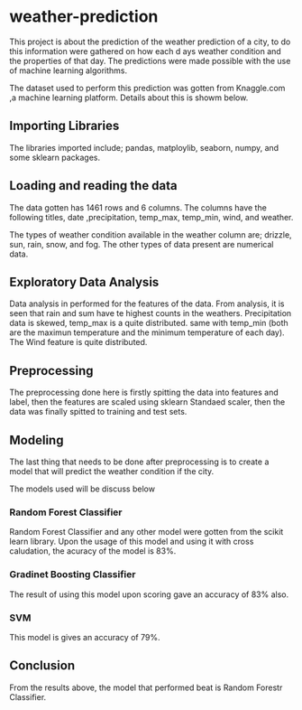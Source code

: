 # weather-prediction

This project is about the prediction of the weather prediction of a city, to do this information were gathered on how each d ays weather condition and the properties of that day. The predictions were made possible with the use of machine learning algorithms.

The dataset used to perform this prediction was gotten from Knaggle.com ,a machine learning platform.
Details about this is showm below.

## Importing Libraries

The libraries imported include; pandas, matploylib, seaborn, numpy, and some sklearn packages.

## Loading and reading the data

The data gotten has 1461 rows and 6 columns. 
The columns have the following titles, date ,precipitation, temp_max, temp_min, wind, and weather.

The types of weather condition available in the weather column are; drizzle, sun, rain, snow, and fog. 
The other types of data present are numerical data.

## Exploratory Data Analysis

Data analysis in performed for the features of the data. 
From analysis, it is seen that rain and sum have te highest counts in the weathers.
Precipitation data is skewed, temp_max is a quite distributed. same with temp_min (both are the maximun temperature and the minimum temperature of each day). The Wind feature is quite distributed.

## Preprocessing

The preprocessing done here is firstly spitting the data into features and label, then the features are scaled using sklearn Standaed scaler, then the data was finally spitted to training and test sets.

## Modeling

The last thing that needs to be done after preprocessing is to create a model that will predict the weather condition if the city. 

The models used will be discuss below
### Random Forest Classifier

Random Forest Classifier and any other model were gotten from the scikit learn library.
Upon the usage of this model and using it with cross caludation, the acuracy of the model is 83%.

### Gradinet Boosting Classifier

The result of using this model upon scoring gave an accuracy of 83% also.


### SVM

This model is gives an accuracy of 79%.

## Conclusion

From the results above, the model that performed beat is Random Forestr Classifier.

